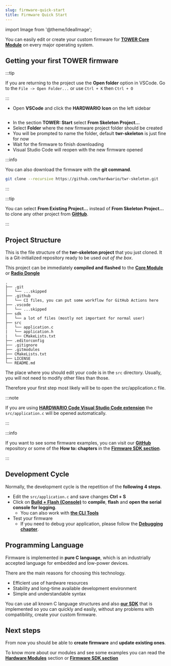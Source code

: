 ```yaml
---
slug: firmware-quick-start
title: Firmware Quick Start
---
```

import Image from '@theme/IdealImage';

You can easily edit or create your custom firmware for [**TOWER Core Module**](../hardware-modules/about-core-module.md) on every major operating system.

## Getting your first TOWER firmware

:::tip

If you are returning to the project use the **Open folder** option in VSCode. Go to the `File -> Open Folder...` or use `Ctrl + K` then `Ctrl + O`

:::

- Open **VSCode** and click the **HARDWARIO Icon** on the left sidebar

<div class="container">
  <div class="row">
    <div class="col col--6">
      <div><Image img={require('./hardwario-code-sidebar-icon.png')}/></div>
    </div>
    <div class="col col--4">
    </div>
  </div>
</div>

- In the section **TOWER: Start** select **From Skeleton Project...**
- Select **Folder** where the new firmware project folder should be created
- You will be prompted to name the folder, default **twr-skeleton** is just fine for now
- Wait for the firmware to finish downloading
- Visual Studio Code will reopen with the new firmware opened

:::info

You can also download the firmware with the **git command**.

```bash
git clone --recursive https://github.com/hardwario/twr-skeleton.git
```

:::

:::tip

You can select **From Existing Project...** instead of **From Skeleton Project...** to clone any other project from [**GitHub**](https://github.com/hardwario).

:::

## Project Structure

This is the file structure of the **twr-skeleton project** that you just cloned. It is a Git-initialized repository ready to be used *out of the box*.

This project can be immediately **compiled and flashed** to the [**Core Module**](../hardware-modules/about-core-module.md) or [**Radio Dongle**](../hardware-modules/about-core-module.md)

```
.
├── .git
│   └── ...skipped
├── .github
│   └── CI files, you can put some workflow for GitHub Actions here
├── .vscode
│   └── ...skipped
├── sdk
│   └── a lot of files (mostly not important for normal user)
├── src
│   └── application.c
|   └── application.h
|   └── CMakeLists.txt
├── .editorconfig
├── .gitignore
├── .gitmodules
├── CMakeLists.txt
├── LICENSE
└── README.md
```

The place where you should edit your code is in the `src` directory.
Usually, you will not need to modify other files than those.

Therefore your first step most likely will be to open the src/application.c file.

:::note

If you are using [**HARDWARIO Code Visual Studio Code extension**](./about-hardwario-code.md) the `src/application.c` will be opened automatically.

:::

:::info

If you want to see some firmware examples, you can visit our [**GitHub**](https://github.com/hardwario) repository or some of the **How to: chapters** in the [**Firmware SDK section**](../firmware-sdk/index.md).

:::

## Development Cycle

Normally, the development cycle is the repetition of the **following 4 steps**.

- Edit the `src/application.c` and save changes **Ctrl + S**
- Click on [**Build + Flash (Console)**](./hardwario-extension-tutorial.md#build--flash-console) to **compile**, **flash** and **open the serial console for logging**.
  - You can also work with [**the CLI Tools**](./development-with-cli-tools.md)
- Test your firmware
  - If you need to debug your application, please follow the [**Debugging chapter**](./firmware-debugging.md).

## Programming Language

Firmware is implemented in **pure C language**, which is an industrially accepted language for embedded and low-power devices.

There are the main reasons for choosing this technology.

- Efficient use of hardware resources
- Stability and long-time available development environment
- Simple and understandable syntax

You can use all known C language structures and also [**our SDK**](../firmware-sdk/index.md) that is implemented so you can quickly and easily, without any problems with compatibility, create your custom firmware.

## Next steps

From now you should be able to **create firmware** and **update existing ones**.

To know more about our modules and see some examples you can read the [**Hardware Modules**](../hardware-modules/index.md) section or [**Firmware SDK section**](../firmware-sdk/index.md)

